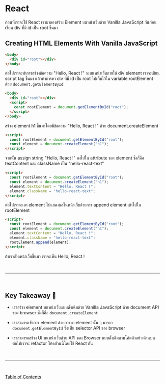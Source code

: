 # React

ก่อนที่เราจะใช้ React เรามาลองสร้าง Element บนหน้าเว็บด้วย Vanilla JavaScript กันก่อน
เขียน div ที่มี id เป็น root ขึ้นมา

## Creating HTML Elements With Vanilla JavaScript

```html
<body>
  <div id="root"></div>
</body>
```

ต่อไปเราจะทำการสร้างข้อความ "Hello, React !" ลงบนหน้าเว็บภายใต้ div element เราจะเขียน script tag ขึ้นมา แล้วทำการหา div ที่มี id เป็น root ไปเก็บไว้ใน variable rootElement ด้วย `document.getElementById`

```html
<body>
  <div id="root"></div>
  <script>
    const rootElement = document.getElementById("root");
  </script>
</body>
```

สร้าง element h1 ขึ้นมาโดยมีข้อความ "Hello, React !" ด้วย document.createElement

```html
<script>
  const rootElement = document.getElementById("root");
  const element = document.createElement("h1");
</script>
```

จากนั้น assign string "Hello, React !" ลงไปใน attribute ของ element ซึ่งก็คือ textContent และ className เป็น "hello-react-text"

```html
<script>
  const rootElement = document.getElementById("root");
  const element = document.createElement("h1");
  element.textContent = "Hello, React !";
  element.className = "hello-react-text";
</script>
```

ต่อไปเราจะเอา element ไปแสดงผลในหน้าเว็บด้วยการ append element เข้าไปใน
rootElement

```html
<script>
  const rootElement = document.getElementById("root");
  const element = document.createElement("h1");
  element.textContent = "Hello, React !";
  element.className = "hello-react-text";
  rootElement.append(element);
</script>
```

ถ้าเราเปิดหน้าเว็บขึ้นมา เราจะเห็น Hello, React !

<br><hr><br>

## Key Takeaway 🌟

- เราสร้าง element บนหน้าเว็บแบบดั้งเดิมด้วย Vanilla JavaScript ด้วย document API ของ browser ซึ่งก็คือ `document.createElement`

- เราสามารถจัดการ element ด้วยการหา element นั้น ๆ มาจาก `document.getElementById` ซึ่งเป็น selector API ของ browser

- เราสามารถสร้าง UI บนหน้าเว็บด้วย API ของ Browser แบบดั้งเดิมตามโค้ดตัวอย่างด้านบน
  ต่อไปเราจะ refactor โค้ดส่วนนี้โดยใช้ React กัน

<br><hr><br>

[Table of Contents](https://github.com/napatwongchr/intro-to-react/blob/main/README.md)
